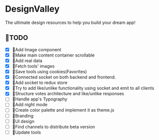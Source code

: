 # DesignValley

The ultimate design resources to help you build your dream app!

## 🚧TODO

- [x] 💄Add Image component
- [x] 🔌Make main content container scrollable
- [x] 🔌Add real data
- [x] 🔌Fetch tools' images
- [x] 🔌Save tools using cookies(Favorites)
- [x] 🔌Connected socket on both backend and frontend.
- [x] 🔌Add socket to redux store
- [x] 🔌Try to add like/unlike functionality using socket and emit to all clients
- [x] 🔌Structure votes architecture and like/unlike responses
- [ ] 💄Handle app's Typography
- [ ] 💄Add night mode
- [ ] 💄Create color palette and implement it as theme.js
- [ ] 💄Branding
- [ ] 💄UI design
- [ ] 👔Find channels to distribute beta version
- [ ] 🧹Update tools
